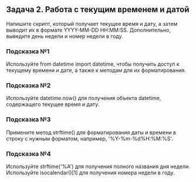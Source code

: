 ## Задача 2. Работа с текущим временем и датой
Напишите скрипт, который получает текущее время и дату, а затем выводит их в
формате YYYY-MM-DD HH:MM:SS. Дополнительно, выведите день недели и номер
недели в году.

### Подсказка №1
Используйте from datetime import datetime, чтобы получить доступ к текущему
времени и дате, а также к методам для их форматирования.

### Подсказка №2
Используйте datetime.now() для получения объекта datetime, содержащего
текущее время и дату.
 
### Подсказка №3
Примените метод strftime() для форматирования даты и времени в строку с
нужным форматом, например, '%Y-%m-%d%H:%M:%S'.

### Подсказка №4
Используйте strftime('%A') для получения полного названия дня недели.
Используйте isocalendar()[1] для получения номера недели в году.